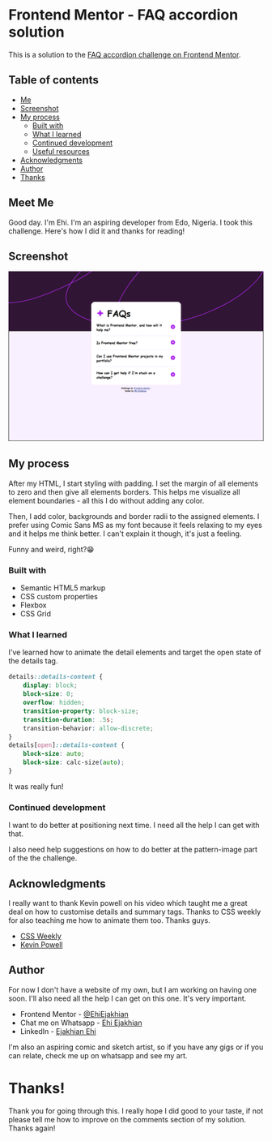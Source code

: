 # Frontend Mentor - FAQ accordion solution

This is a solution to the [FAQ accordion challenge on Frontend Mentor](https://www.frontendmentor.io/challenges/faq-accordion-wyfFdeBwBz).



## Table of contents

- [Me](#meet-me)
- [Screenshot](#screenshot)
- [My process](#my-process)
  - [Built with](#built-with)
  - [What I learned](#what-i-learned)
  - [Continued development](#continued-development)
  - [Useful resources](#useful-resources)
- [Acknowledgments](#acknowledgments)
- [Author](#author)
- [Thanks](#thanks)


## Meet Me
Good day. I'm Ehi. I'm an aspiring developer from Edo, Nigeria. I took this challenge. Here's how I did it and thanks for reading!

## Screenshot
![Preview](desktopScreenshot.png)

## My process
After my HTML, I start styling with padding. I set the margin of all elements to zero and then give all elements borders. This helps me visualize all element boundaries - all this I do without adding any color.

Then, I add color, backgrounds and border radii to the assigned elements. I prefer using Comic Sans MS as my font because it feels relaxing to my eyes and it helps me think better. I can't explain it though, it's just a feeling.

Funny and weird, right?😁

### Built with

- Semantic HTML5 markup
- CSS custom properties
- Flexbox
- CSS Grid

### What I learned
I've learned how to animate the detail elements and target the open state of the details tag.

```css
details::details-content {
    display: block;
    block-size: 0;
    overflow: hidden;
    transition-property: block-size;
    transition-duration: .5s;
    transition-behavior: allow-discrete;
}
details[open]::details-content {
    block-size: auto;
    block-size: calc-size(auto);
}
```
It was really fun!

### Continued development
I want to do better at positioning next time. I need all the help I can get with that.

I also need help suggestions on how to do better at the pattern-image part of the the challenge.

## Acknowledgments
I really want to thank Kevin powell on his video which taught me a great deal on how to customise details and summary tags. Thanks to CSS weekly for also teaching me how to animate them too. Thanks guys.
- [CSS Weekly](https://youtu.be/idoaw75xjhU?si=G7XkdnBEiX-Y-QPT)
- [Kevin Powell](https://youtu.be/Vzj3jSUbMtI?si=l5Accq-EyqoXTr3j)

## Author
For now I don't have a website of my own, but I am working on having one soon. I'll also need all the help I can get on this one. It's very important.
- Frontend Mentor - [@EhiEjakhian](https://www.frontendmentor.io/profile/EhiEjakhian)
- Chat me on Whatsapp - [Ehi Ejakhian](https://wa.me/+2348142340182?text=Hello%20Ehi%20.%20I%20checked%20your%20FAQ%20Accordion%20solution)
- LinkedIn - [Ejakhian Ehi](https://ng.linkedin.com/in/ehi-ejakhian-2302a7318)

I'm also an aspiring comic and sketch artist, so if you have any gigs or if you can relate, check me up on whatsapp and see my art.

# Thanks!
Thank you for going through this. I really hope I did good to your taste, if not please tell me how to improve on the comments section of my solution. Thanks again!



